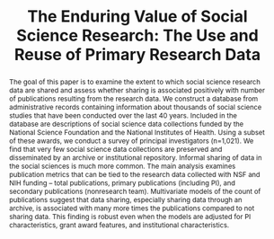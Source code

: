 ---
abstract: The goal of this paper is to examine the extent to which social science
  research data are shared and assess whether sharing is associated positively with
  number of publications resulting from the research data. We construct a database
  from administrative records containing information about thousands of social science
  studies that have been conducted over the last 40 years. Included in the database
  are descriptions of social science data collections funded by the National Science
  Foundation and the National Institutes of Health. Using a subset of these awards,
  we conduct a survey of principal investigators (n=1,021). We find that very few
  social science data collections are preserved and disseminated by an archive or
  institutional repository. Informal sharing of data in the social sciences is much
  more common. The main analysis examines publication metrics that can be tied to
  the research data collected with NSF and NIH funding – total publications, primary
  publications (including PI), and secondary publications (nonresearch team). Multivariate
  models of the count of publications suggest that data sharing, especially sharing
  data through an archive, is associated with many more times the publications compared
  to not sharing data. This finding is robust even when the models are adjusted for
  PI characteristics, grant award features, and institutional characteristics.
creators:
- Lyle, Jared
- Pienta, Amy
- Alter, George
date: null
document_url: https://services.phaidra.univie.ac.at/api/object/o:294251/download
grand_parent: iPRES
institutions: []
keywords:
- singapore
- research data sharing
- scientific productivity
- digital preservation
landing_page_url: https://phaidra.univie.ac.at/o:294251
language: eng
layout: publication
license: CC BY-SA 3.0 AT
notes_url: null
parent: iPRES 2011
presentation_url: null
publication_type: paper
size: 532779
source_name: iPRES
title: 'The Enduring Value of Social Science Research: The Use and Reuse of Primary
  Research Data'
year: 2011
---